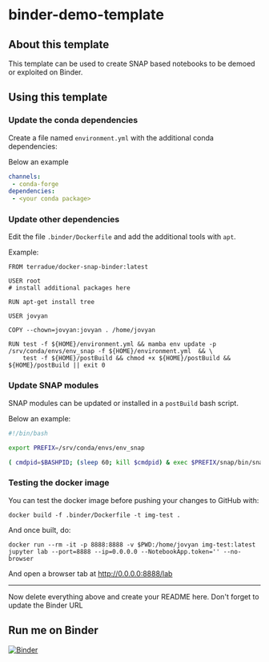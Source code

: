 # binder-demo-template

## About this template 

This template can be used to create SNAP based notebooks to be demoed or exploited on Binder.

## Using this template

### Update the conda dependencies

Create a file named `environment.yml` with the additional conda dependencies:

Below an example

```yaml
channels:
 - conda-forge
dependencies:
 - <your conda package>
```

### Update other dependencies

Edit the file `.binder/Dockerfile` and add the additional tools with `apt`.

Example:

```
FROM terradue/docker-snap-binder:latest

USER root
# install additional packages here

RUN apt-get install tree

USER jovyan

COPY --chown=jovyan:jovyan . /home/jovyan

RUN test -f ${HOME}/environment.yml && mamba env update -p /srv/conda/envs/env_snap -f ${HOME}/environment.yml  && \
    test -f ${HOME}/postBuild && chmod +x ${HOME}/postBuild && ${HOME}/postBuild || exit 0
```

### Update SNAP modules

SNAP modules can be updated or installed in a `postBuild` bash script. 

Below an example:

```bash
#!/bin/bash

export PREFIX=/srv/conda/envs/env_snap

( cmdpid=$BASHPID; (sleep 60; kill $cmdpid) & exec $PREFIX/snap/bin/snap --nosplash --nogui --modules --update org.esa.snap.snap.ndvi )
```

### Testing the docker image 

You can test the docker image before pushing your changes to GitHub with:

```console
docker build -f .binder/Dockerfile -t img-test .
```

And once built, do:

```console
docker run --rm -it -p 8888:8888 -v $PWD:/home/jovyan img-test:latest jupyter lab --port=8888 --ip=0.0.0.0 --NotebookApp.token='' --no-browser
```

And open a browser tab at http://0.0.0.0:8888/lab

<hr>

Now delete everything above and create your README here.
Don't forget to update the Binder URL

## Run me on Binder 

[![Binder](https://mybinder.org/badge_logo.svg)](https://mybinder.org/v2/gh/snap-contrib/binder-demo-template/HEAD?urlpath=lab)
